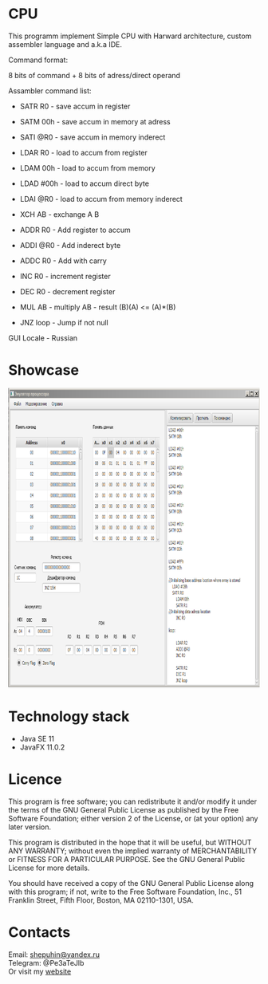 # CPU

This programm implement Simple CPU with Harward architecture, custom assembler language and a.k.a IDE.

Command format:

8 bits of command + 8 bits of adress/direct operand

Assambler command list:
- SATR R0 - save accum in register
- SATM 00h - save accum in memory at adress
- SATI @R0 - save accum in memory inderect
                
- LDAR R0 - load to accum from register
- LDAM 00h - load to accum from memory
- LDAD #00h - load to accum direct byte
- LDAI @R0 - load to accum from memory inderect
- XCH AB - exchange A B               
                
- ADDR R0 - Add register to accum
- ADDI @R0 - Add inderect byte
- ADDC R0 - Add with carry
- INC R0 - increment register
- DEC R0 - decrement register
- MUL AB - multiply AB - result (B)(A) <= (A)*(B) 
                
- JNZ loop - Jump if not null

GUI Locale - Russian

# Showcase
<img src="https://github.com/Pe3aTeJlb/Pe3aTeJlb/blob/main/ReadmeResources/CPU/main.PNG" width="900" height="600" />

# Technology stack
- Java SE 11
- JavaFX 11.0.2

# Licence
This program is free software; you can redistribute it and/or modify it under the terms of the GNU General Public License as published by the Free Software Foundation; either version 2 of the License, or (at your option) any later version.

This program is distributed in the hope that it will be useful, but WITHOUT ANY WARRANTY; without even the implied warranty of MERCHANTABILITY or FITNESS FOR A PARTICULAR PURPOSE. See the GNU General Public License for more details.

You should have received a copy of the GNU General Public License along with this program; if not, write to the Free Software Foundation, Inc., 51 Franklin Street, Fifth Floor, Boston, MA 02110-1301, USA.

# Contacts
Email: shepuhin@yandex.ru  
Telegram: @Pe3aTeJlb  
Or visit my [website](https://sites.google.com/view/pplosstudio/%D0%B3%D0%BB%D0%B0%D0%B2%D0%BD%D0%B0%D1%8F)
